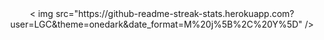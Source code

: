 <div align="center">  
  < img  src="https://github-readme-streak-stats.herokuapp.com?user=LGC&theme=onedark&date_format=M%20j%5B%2C%20Y%5D" />
</div>
